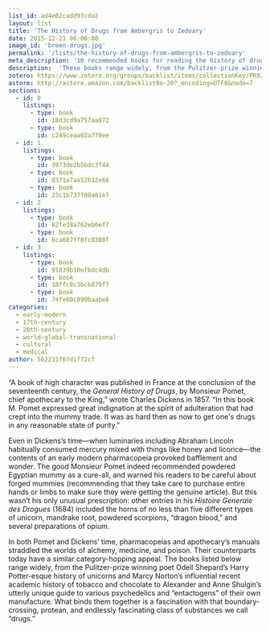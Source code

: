 ```yaml
---
list_id: ad4e02cadd9fcda2
layout: list
title: 'The History of Drugs from Ambergris to Zedoary'
date: 2015-12-21 06:00:00
image_id: 'breen-drugs.jpg'
permalink: '/lists/the-history-of-drugs-from-ambergris-to-zedoary'
meta_description: '10 recommended books for reading the history of drugs from historian Benjamin Breen'
description:  'These books range widely, from the Pulitzer-prize winning poet Odell Shepard’s Harry Potter-esque history of unicorns and Marcy Norton’s influential recent academic history of tobacco and chocolate to Alexander and Anne Shulgin’s utterly unique guide to various psychedelics and “entactogens” of their own manufacture. What binds them together is a fascination with that boundary-crossing, protean, and endlessly fascinating class of substances we call “drugs.”'
zotero: https://www.zotero.org/groups/backlist/items/collectionKey/PR9JQQA6
astore: http://astore.amazon.com/backlist0e-20?_encoding=UTF8&node=7
sections: 
  - id: 0
    listings:
      - type: book
        id: 18d3cd9a757aa872
      - type: book
        id: c249ceaa02a778ee
  - id: 1
    listings:
      - type: book
        id: 3973de2b5bdc3f44
      - type: book
        id: d371a7aa52b12e68
      - type: book
        id: 23c1b737f08a81e7
  - id: 2
    listings:
      - type: book
        id: 82fe38a762eb0ef7
      - type: book
        id: 6ca687ff8fc8388f
  - id: 3
    listings:
      - type: book
        id: 91839b10efbdc4db
      - type: book
        id: 18ffc8c3bcb879f7
      - type: book
        id: 74fe60c899baabe8
categories:
  - early-modern
  - 17th-century
  - 20th-century
  - world-global-transnational
  - cultural
  - medical
author: 562231f67d1f72cf
---
```

“A book of high character was published in France at the conclusion of the seventeenth century, the _General History of Drugs_, by Monsieur Pomet, chief apothecary to the King,” wrote Charles Dickens in 1857. “In this book M. Pomet expressed great indignation at the spirit of adulteration that had crept into the mummy trade. It was as hard then as now to get one's drugs in any reasonable state of purity.” 

Even in Dickens’s time—when luminaries including Abraham Lincoln habitually consumed mercury mixed with things like honey and licorice—the contents of an early modern pharmacopeia provoked bafflement and wonder. The good Monsieur Pomet indeed recommended powdered Egyptian mummy as a cure-all, and warned his readers to be careful about forged mummies (recommending that they take care to purchase entire hands or limbs to make sure they were getting the genuine article). But this wasn’t his only unusual prescription: other entries in his _Histoire Generale des Drogues_ (1684) included the horns of no less than five different types of unicorn, mandrake root, powdered scorpions, “dragon blood,” and several preparations of opium. 

In both Pomet and Dickens’ time, pharmacopeias and apothecary’s manuals straddled the worlds of alchemy, medicine, and poison. Their counterparts today have a similar category-hopping appeal. The books listed below range widely, from the Pulitzer-prize winning poet Odell Shepard’s Harry Potter-esque history of unicorns and Marcy Norton’s influential recent academic history of tobacco and chocolate to Alexander and Anne Shulgin’s utterly unique guide to various psychedelics and “entactogens” of their own manufacture. What binds them together is a fascination with that boundary-crossing, protean, and endlessly fascinating class of substances we call “drugs.”
